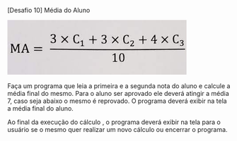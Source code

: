 [Desafio 10] Média do Aluno

![img.png](img.png)

Faça um programa que leia a primeira e a segunda nota do aluno e calcule a média final do mesmo. Para o aluno ser aprovado ele deverá atingir a média 7, caso seja abaixo o mesmo é reprovado.
O programa deverá exibir na tela a média final do aluno.

Ao final da execução do cálculo , o programa deverá exibir na tela para o usuário se o mesmo quer realizar um novo cálculo ou encerrar o programa.